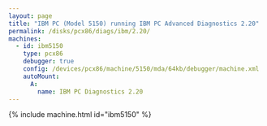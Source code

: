 ```yaml
---
layout: page
title: "IBM PC (Model 5150) running IBM PC Advanced Diagnostics 2.20"
permalink: /disks/pcx86/diags/ibm/2.20/
machines:
  - id: ibm5150
    type: pcx86
    debugger: true
    config: /devices/pcx86/machine/5150/mda/64kb/debugger/machine.xml
    autoMount:
      A:
        name: IBM PC Diagnostics 2.20
---
```


{% include machine.html id="ibm5150" %}
